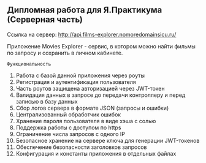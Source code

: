 ## Дипломная работа для Я.Практикума (Серверная часть)

Ссылка на сервер: http://api.films-explorer.nomoredomainsicu.ru/

Приложение Movies Explorer - сервис, в котором можно найти фильмы по запросу и сохранить в личном кабинете.

`Функциональность`

  1. Работа с базой данной приложения через роуты
  2. Регистрация и аутентификация пользователя
  3. Часть роутов защищена авторизацией через JWT-токен
  4. Валидация данных в запросе до передачи контроллеру и перед записью в базу данных
  5. Сбор логов сервера в формате JSON (запросы и ошибки)
  6. Централизованный обработчик ошибок
  7. Хранение пароля пользователя в виде хэша с солью
  8. Поддержка работы с доступом по https
  9. Ограничение числа запросов с одного IP
  10. Безопасное хранение на сервере ключа для генерации JWT-токенов
  11. Обеспечение безопасности заголовков запросов
  12. Конфигурация и константы приложения в отдельных файлах
